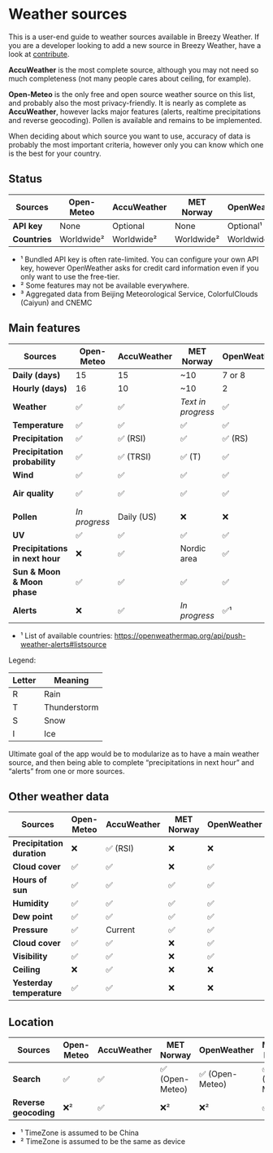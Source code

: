 # Weather sources

This is a user-end guide to weather sources available in Breezy Weather. If you are a developer looking to add a new source in Breezy Weather, have a look at [contribute](../CONTRIBUTE.md).

**AccuWeather** is the most complete source, although you may not need so much completeness (not many people cares about ceiling, for example).

**Open-Meteo** is the only free and open source weather source on this list, and probably also the most privacy-friendly. It is nearly as complete as **AccuWeather**, however lacks major features (alerts, realtime precipitations and reverse geocoding). Pollen is available and remains to be implemented.

When deciding about which source you want to use, accuracy of data is probably the most important criteria, however only you can know which one is the best for your country.


## Status

| Sources       | Open-Meteo | AccuWeather | MET Norway | OpenWeather | Météo-France | China³ |
|---------------|------------|-------------|------------|-------------|--------------|--------|
| **API key**   | None       | Optional    | None       | Optional¹   | Optional     | None   |
| **Countries** | Worldwide² | Worldwide²  | Worldwide² | Worldwide²  | Worldwide²   | China  |

* ¹ Bundled API key is often rate-limited. You can configure your own API key, however OpenWeather asks for credit card information even if you only want to use the free-tier.
* ² Some features may not be available everywhere.
* ³ Aggregated data from Beijing Meteorological Service, ColorfulClouds (Caiyun) and CNEMC


## Main features

| Sources                         | Open-Meteo    | AccuWeather | MET Norway         | OpenWeather | Météo-France  | China   |
|---------------------------------|---------------|-------------|--------------------|-------------|---------------|---------|
| **Daily (days)**                | 15            | 15          | ~10                | 7 or 8      | 14            | 15      |
| **Hourly (days)**               | 16            | 10          | ~10                | 2           | 15            | 1       |
| **Weather**                     | ✅             | ✅           | *Text in progress* | ✅           | ✅             | ✅       |
| **Temperature**                 | ✅             | ✅           | ✅                  | ✅           | ✅             | ✅       |
| **Precipitation**               | ✅             | ✅ (RSI)     | ✅                  | ✅ (RS)      | ✅ (RS)        | ❌       |
| **Precipitation probability**   | ✅             | ✅ (TRSI)    | ✅ (T)              | ✅           | ✅ (RSI)       | Daily   |
| **Wind**                        | ✅             | ✅           | ✅                  | ✅           | ✅             | ✅       |
| **Air quality**                 | ✅             | ✅           | ✅                  | ✅           | France (AURA) | Current |
| **Pollen**                      | *In progress* | Daily (US)  | ❌                  | ❌           | ❌             | ❌       |
| **UV**                          | ✅             | ✅           | ✅                  | ✅           | ✅             | ❌       |
| **Precipitations in next hour** | ❌             | ✅           | Nordic area        | ✅           | France        | ✅       |
| **Sun & Moon & Moon phase**     | ✅             | ✅           | ✅                  | ✅           | ✅             | ✅       |
| **Alerts**                      | ❌             | ✅           | *In progress*      | ✅¹          | ✅             | ✅       |

* ¹ List of available countries: https://openweathermap.org/api/push-weather-alerts#listsource


Legend:

| Letter | Meaning      |
|--------|--------------|
| R      | Rain         |
| T      | Thunderstorm |
| S      | Snow         |
| I      | Ice          |

Ultimate goal of the app would be to modularize as to have a main weather source, and then being able to complete “precipitations in next hour” and “alerts” from one or more sources.


## Other weather data

| Sources                    | Open-Meteo | AccuWeather | MET Norway | OpenWeather | Météo-France | China   |
|----------------------------|------------|-------------|------------|-------------|--------------|---------|
| **Precipitation duration** | ❌          | ✅ (RSI)     | ❌          | ❌           | ❌            | ❌       |
| **Cloud cover**            | ✅          | ✅           | ❌          | ✅           | ✅            | ❌       |
| **Hours of sun**           | ✅          | ✅           | ✅          | ✅           | ✅            | ✅       |
| **Humidity**               | ✅          | ✅           | ✅          | ✅           | ✅            | Current |
| **Dew point**              | ✅          | ✅           | ✅          | ✅           | ✅            | Current |
| **Pressure**               | ✅          | Current     | ✅          | ✅           | ✅            | ❌       |
| **Cloud cover**            | ✅          | ✅           | ❌          | ✅           | ✅            | ❌       |
| **Visibility**             | ✅          | ✅           | ❌          | ✅           | ❌            | Current |
| **Ceiling**                | ❌          | ✅           | ❌          | ❌           | ❌            | ❌       |
| **Yesterday temperature**  | ✅          | ✅           | ❌          | ❌           | ❌            | ✅       |


## Location

| Sources               | Open-Meteo | AccuWeather | MET Norway     | OpenWeather    | Météo-France   | China |
|-----------------------|------------|-------------|----------------|----------------|----------------|-------|
| **Search**            | ✅          | ✅           | ✅ (Open-Meteo) | ✅ (Open-Meteo) | ✅ (Open-Meteo) | ✅¹    |
| **Reverse geocoding** | ❌²         | ✅           | ❌²             | ❌²             | ✅²             | ✅¹    |

* ¹ TimeZone is assumed to be China
* ² TimeZone is assumed to be the same as device
